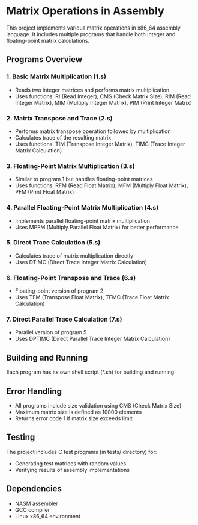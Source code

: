 # Matrix Operations in Assembly

This project implements various matrix operations in x86_64 assembly language. It includes multiple programs that handle both integer and floating-point matrix calculations.

## Programs Overview

### 1. Basic Matrix Multiplication (1.s)
- Reads two integer matrices and performs matrix multiplication
- Uses functions: RI (Read Integer), CMS (Check Matrix Size), RIM (Read Integer Matrix), MIM (Multiply Integer Matrix), PIM (Print Integer Matrix)

### 2. Matrix Transpose and Trace (2.s)
- Performs matrix transpose operation followed by multiplication
- Calculates trace of the resulting matrix
- Uses functions: TIM (Transpose Integer Matrix), TIMC (Trace Integer Matrix Calculation)

### 3. Floating-Point Matrix Multiplication (3.s)
- Similar to program 1 but handles floating-point matrices
- Uses functions: RFM (Read Float Matrix), MFM (Multiply Float Matrix), PFM (Print Float Matrix)

### 4. Parallel Floating-Point Matrix Multiplication (4.s)
- Implements parallel floating-point matrix multiplication
- Uses MPFM (Multiply Parallel Float Matrix) for better performance

### 5. Direct Trace Calculation (5.s)
- Calculates trace of matrix multiplication directly
- Uses DTIMC (Direct Trace Integer Matrix Calculation)

### 6. Floating-Point Transpose and Trace (6.s)
- Floating-point version of program 2
- Uses TFM (Transpose Float Matrix), TFMC (Trace Float Matrix Calculation)

### 7. Direct Parallel Trace Calculation (7.s)
- Parallel version of program 5
- Uses DPTIMC (Direct Parallel Trace Integer Matrix Calculation)

## Building and Running

Each program has its own shell script (*.sh) for building and running.

## Error Handling
- All programs include size validation using CMS (Check Matrix Size)
- Maximum matrix size is defined as 10000 elements
- Returns error code 1 if matrix size exceeds limit

## Testing
The project includes C test programs (in tests/ directory) for:
- Generating test matrices with random values
- Verifying results of assembly implementations

## Dependencies
- NASM assembler
- GCC compiler
- Linux x86_64 environment